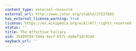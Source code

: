 ```yaml
---
content_type: external-resource
external_url: http://www.jstor.org/stable/27537883
has_external_license_warning: true
license: https://en.wikipedia.org/wiki/All_rights_reserved
status: ''
title: The Affective Fallacy
uid: 3b499f04-194a-4ecf-b57c-da6ef1dc92a9
wayback_url: ''
---
```

